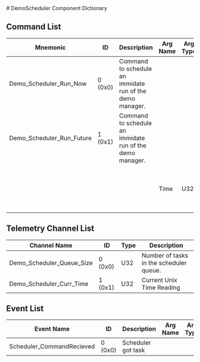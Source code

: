 <title>DemoScheduler Component Dictionary</title>
# DemoScheduler Component Dictionary


## Command List

|Mnemonic|ID|Description|Arg Name|Arg Type|Comment
|---|---|---|---|---|---|
|Demo_Scheduler_Run_Now|0 (0x0)|Command to schedule an immidate run of the demo manager.| | |
|Demo_Scheduler_Run_Future|1 (0x1)|Command to schedule an immidate run of the demo manager.| | |
| | | |Time|U32|Specifies at what time to execute the command |

## Telemetry Channel List

|Channel Name|ID|Type|Description|
|---|---|---|---|
|Demo_Scheduler_Queue_Size|0 (0x0)|U32|Number of tasks in the scheduler queue.|
|Demo_Scheduler_Curr_Time|1 (0x1)|U32|Current Unix Time Reading|

## Event List

|Event Name|ID|Description|Arg Name|Arg Type|Arg Size|Description
|---|---|---|---|---|---|---|
|Scheduler_CommandRecieved|0 (0x0)|Scheduler got task| | | | |

